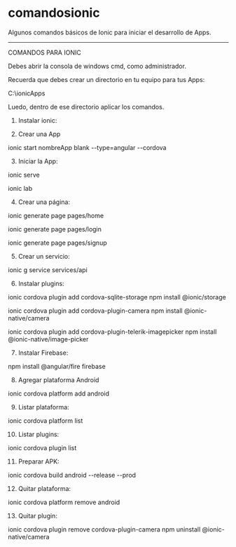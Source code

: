 # comandosionic

Algunos comandos básicos de Ionic para iniciar el desarrollo de Apps.
________________________________________________________________________________________________
COMANDOS PARA IONIC

Debes abrir la consola de windows cmd, como administrador.

Recuerda que debes crear un directorio en tu equipo para tus Apps:

C:\ionicApps

Luedo, dentro de ese directorio aplicar los comandos.


1. Instalar ionic:


2. Crear una App

ionic start nombreApp blank --type=angular --cordova


3. Iniciar la App:


ionic serve

ionic lab


4. Crear una página:


ionic generate page pages/home

ionic generate page pages/login

ionic generate page pages/signup


5. Crear un servicio:

ionic g service services/api


6. Instalar plugins:

ionic cordova plugin add cordova-sqlite-storage
npm install @ionic/storage

ionic cordova plugin add cordova-plugin-camera
npm install @ionic-native/camera

ionic cordova plugin add cordova-plugin-telerik-imagepicker
npm install @ionic-native/image-picker

7. Instalar Firebase:


npm install @angular/fire firebase


8. Agregar plataforma Android


ionic cordova platform add android


9. Listar plataforma:


ionic cordova platform list

10. Listar plugins:

ionic cordova plugin list


11. Preparar APK:


ionic cordova build android --release --prod


12. Quitar plataforma:


ionic cordova platform remove android


13. Quitar plugin:


ionic cordova plugin remove cordova-plugin-camera
npm uninstall @ionic-native/camera
